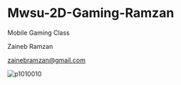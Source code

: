 # Mwsu-2D-Gaming-Ramzan

Mobile Gaming Class 

Zaineb Ramzan

zainebramzan@gmail.com


![p1010010](https://user-images.githubusercontent.com/32376350/43933576-fff17b7a-9c0f-11e8-849f-ac105ba1d2bf.JPG)


